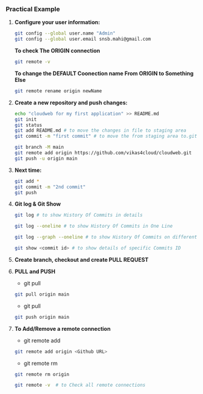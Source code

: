 ### Practical Example

1. **Configure your user information:**

   ```bash
   git config --global user.name "Admin"
   git config --global user.email snsb.mahi@gmail.com
   ```

   **To check The ORIGIN connection**
   ```bash
   git remote -v
   ```

   **To change the DEFAULT Coonection name From ORIGIN to Something Else**
   ```bash
   git remote rename origin newName
   ```

2. **Create a new repository and push changes:**

   ```bash
   echo "cloudweb for my first application" >> README.md
   git init
   git status
   git add README.md # to move the changes in file to staging area
   git commit -m "first commit" # to move the from staging area to.git directory

   git branch -M main
   git remote add origin https://github.com/vikas4cloud/cloudweb.git
   git push -u origin main
   ```

3. **Next time:**

   ```bash
   git add *
   git commit -m "2nd commit"
   git push
   ```
4. **Git log & Git Show**

   ```bash
   git log # to show History Of Commits in details
   ```

   ```bash
   git log --oneline # to show History Of Commits in One Line
   ```

   ```bash
   git log --graph --oneline # to show History Of Commits on different brances in graphical manner
   ```

   ```bash
   git show <commit id> # to show details of specific Commits ID 
   ```

5. **Create branch, checkout and create PULL REQUEST**

6. **PULL and PUSH**

   - git pull <Connection Name> <Branch Name>

   ```bash
   git pull origin main
   ```

   - git pull <Connection Name> <Branch Name>

   ```bash
   git push origin main
   ```

7. **To Add/Remove a remote connection**

   - git remote add <Connection Name> <Github URL>

   ```bash
   git remote add origin <Github URL>
   ```

   - git remote rm <Connection Name>

   ```bash
   git remote rm origin 
   ```

   ```bash
   git remote -v  # to Check all remote connections 
   ```
